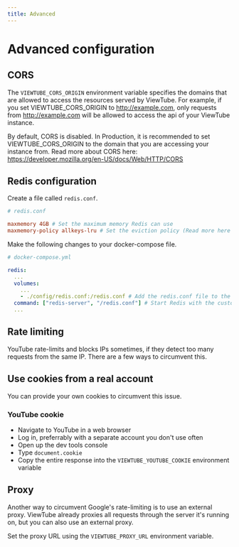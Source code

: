 ```yaml
---
title: Advanced
---
```


# Advanced configuration

## CORS

The `VIEWTUBE_CORS_ORIGIN` environment variable specifies the domains that are allowed to access the resources served by ViewTube.
For example, if you set VIEWTUBE\_CORS\_ORIGIN to <http://example.com>, only requests from <http://example.com> will be allowed to access the api of your ViewTube instance.

By default, CORS is disabled. In Production, it is recommended to set VIEWTUBE\_CORS\_ORIGIN to the domain that you are accessing your instance from.
Read more about CORS here: <https://developer.mozilla.org/en-US/docs/Web/HTTP/CORS>

## Redis configuration

Create a file called `redis.conf`.

```conf
# redis.conf

maxmemory 4GB # Set the maximum memory Redis can use
maxmemory-policy allkeys-lru # Set the eviction policy (Read more here https://redis.io/docs/latest/operate/rs/databases/memory-performance/eviction-policy/)
```
Make the following changes to your docker-compose file.

```yml
# docker-compose.yml

redis:
  ...
  volumes:
    ...
    - ./config/redis.conf:/redis.conf # Add the redis.conf file to the container
  command: ["redis-server", "/redis.conf"] # Start Redis with the custom configuration
  ...
```

## Rate limiting

YouTube rate-limits and blocks IPs sometimes, if they detect too many requests from the same IP. There are a few ways to circumvent this.

## Use cookies from a real account

You can provide your own cookies to circumvent this issue.

### YouTube cookie

- Navigate to YouTube in a web browser
- Log in, preferrably with a separate account you don't use often
- Open up the dev tools console
- Type `document.cookie`
- Copy the entire response into the `VIEWTUBE_YOUTUBE_COOKIE` environment variable

## Proxy

Another way to circumvent Google's rate-limiting is to use an external proxy. ViewTube already proxies all requests through the server it's running on, but you can also use an external proxy.

Set the proxy URL using the `VIEWTUBE_PROXY_URL` environment variable.
